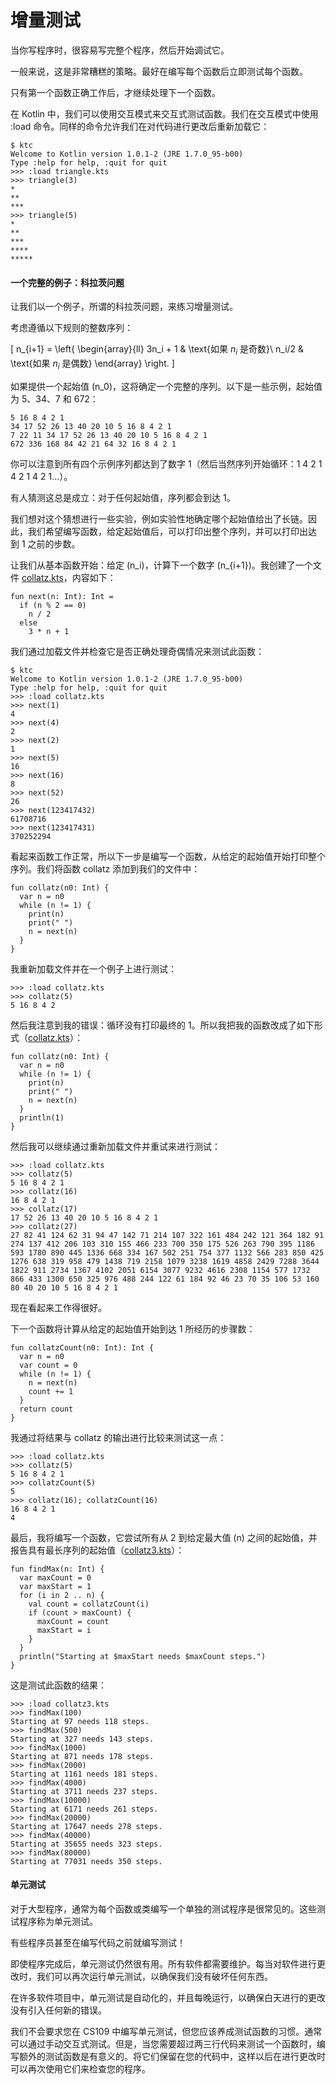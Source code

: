 # 增量测试

当你写程序时，很容易写完整个程序，然后开始调试它。

一般来说，这是非常糟糕的策略。最好在编写每个函数后立即测试每个函数。

只有第一个函数正确工作后，才继续处理下一个函数。

在 Kotlin 中，我们可以使用交互模式来交互式测试函数。我们在交互模式中使用 :load 命令。同样的命令允许我们在对代码进行更改后重新加载它：

```
$ ktc
Welcome to Kotlin version 1.0.1-2 (JRE 1.7.0_95-b00)
Type :help for help, :quit for quit
>>> :load triangle.kts
>>> triangle(3)
*
**
***
>>> triangle(5)
*
**
***
****
*****

```

#### 一个完整的例子：科拉茨问题

让我们以一个例子，所谓的科拉茨问题，来练习增量测试。

考虑遵循以下规则的整数序列：

\[ n_{i+1} = \left\{ \begin{array}{ll} 3n_i + 1 & \text{如果 $n_i$ 是奇数}\\ n_i/2 & \text{如果 $n_i$ 是偶数} \end{array} \right. \]

如果提供一个起始值 \(n_0\)，这将确定一个完整的序列。以下是一些示例，起始值为 5、34、7 和 672：

```
5 16 8 4 2 1
34 17 52 26 13 40 20 10 5 16 8 4 2 1
7 22 11 34 17 52 26 13 40 20 10 5 16 8 4 2 1
672 336 168 84 42 21 64 32 16 8 4 2 1

```

你可以注意到所有四个示例序列都达到了数字 1（然后当然序列开始循环：1 4 2 1 4 2 1 4 2 1...）。

有人猜测这总是成立：对于任何起始值，序列都会到达 1。

我们想对这个猜想进行一些实验，例如实验性地确定哪个起始值给出了长链。因此，我们希望编写函数，给定起始值后，可以打印出整个序列，并可以打印出达到 1 之前的步数。

让我们从基本函数开始：给定 \(n_i\)，计算下一个数字 \(n_{i+1}\)。我创建了一个文件 [collatz.kts](https://github.com/otfried/cs109-kotlin/raw/master/tutorial/07-collatz/collatz1.kts)，内容如下：

```
fun next(n: Int): Int = 
  if (n % 2 == 0)
    n / 2
  else
    3 * n + 1

```

我们通过加载文件并检查它是否正确处理奇偶情况来测试此函数：

```
$ ktc
Welcome to Kotlin version 1.0.1-2 (JRE 1.7.0_95-b00)
Type :help for help, :quit for quit
>>> :load collatz.kts
>>> next(1)
4
>>> next(4)
2
>>> next(2)
1
>>> next(5)
16
>>> next(16)
8
>>> next(52)
26
>>> next(123417432)
61708716
>>> next(123417431)
370252294

```

看起来函数工作正常，所以下一步是编写一个函数，从给定的起始值开始打印整个序列。我们将函数 collatz 添加到我们的文件中：

```
fun collatz(n0: Int) {
  var n = n0
  while (n != 1) {
    print(n)
    print(" ")
    n = next(n)
  }
}

```

我重新加载文件并在一个例子上进行测试：

```
>>> :load collatz.kts
>>> collatz(5)
5 16 8 4 2

```

然后我注意到我的错误：循环没有打印最终的 1。所以我把我的函数改成了如下形式（[collatz.kts](https://github.com/otfried/cs109-kotlin/raw/master/tutorial/07-collatz/collatz2.kts)）：

```
fun collatz(n0: Int) {
  var n = n0
  while (n != 1) {
    print(n)
    print(" ")
    n = next(n)
  }
  println(1)
}

```

然后我可以继续通过重新加载文件并重试来进行测试：

```
>>> :load collatz.kts
>>> collatz(5)
5 16 8 4 2 1
>>> collatz(16)
16 8 4 2 1
>>> collatz(17)
17 52 26 13 40 20 10 5 16 8 4 2 1
>>> collatz(27)
27 82 41 124 62 31 94 47 142 71 214 107 322 161 484 242 121 364 182 91
274 137 412 206 103 310 155 466 233 700 350 175 526 263 790 395 1186
593 1780 890 445 1336 668 334 167 502 251 754 377 1132 566 283 850 425
1276 638 319 958 479 1438 719 2158 1079 3238 1619 4858 2429 7288 3644
1822 911 2734 1367 4102 2051 6154 3077 9232 4616 2308 1154 577 1732
866 433 1300 650 325 976 488 244 122 61 184 92 46 23 70 35 106 53 160
80 40 20 10 5 16 8 4 2 1

```

现在看起来工作得很好。

下一个函数将计算从给定的起始值开始到达 1 所经历的步骤数：

```
fun collatzCount(n0: Int): Int {
  var n = n0
  var count = 0
  while (n != 1) {
    n = next(n)
    count += 1
  }
  return count
}

```

我通过将结果与 collatz 的输出进行比较来测试这一点：

```
>>> :load collatz.kts
>>> collatz(5)
5 16 8 4 2 1
>>> collatzCount(5)
5
>>> collatz(16); collatzCount(16)
16 8 4 2 1
4

```

最后，我将编写一个函数，它尝试所有从 2 到给定最大值 \(n\) 之间的起始值，并报告具有最长序列的起始值（[collatz3.kts](https://github.com/otfried/cs109-kotlin/raw/master/tutorial/07-collatz/collatz3.kts)）：

```
fun findMax(n: Int) {
  var maxCount = 0
  var maxStart = 1
  for (i in 2 .. n) {
    val count = collatzCount(i)
    if (count > maxCount) {
      maxCount = count
      maxStart = i
    }
  }
  println("Starting at $maxStart needs $maxCount steps.")
}

```

这是测试此函数的结果：

```
>>> :load collatz3.kts
>>> findMax(100)
Starting at 97 needs 118 steps.
>>> findMax(500)
Starting at 327 needs 143 steps.
>>> findMax(1000)
Starting at 871 needs 178 steps.
>>> findMax(2000)
Starting at 1161 needs 181 steps.
>>> findMax(4000)
Starting at 3711 needs 237 steps.
>>> findMax(10000)
Starting at 6171 needs 261 steps.
>>> findMax(20000)
Starting at 17647 needs 278 steps.
>>> findMax(40000)
Starting at 35655 needs 323 steps.
>>> findMax(80000)
Starting at 77031 needs 350 steps.

```

#### 单元测试

对于大型程序，通常为每个函数或类编写一个单独的测试程序是很常见的。这些测试程序称为单元测试。

有些程序员甚至在编写代码之前就编写测试！

即使程序完成后，单元测试仍然很有用。所有软件都需要维护。每当对软件进行更改时，我们可以再次运行单元测试，以确保我们没有破坏任何东西。

在许多软件项目中，单元测试是自动化的，并且每晚运行，以确保白天进行的更改没有引入任何新的错误。

我们不会要求您在 CS109 中编写单元测试，但您应该养成测试函数的习惯。通常可以通过手动交互式测试。但是，当您需要超过两三行代码来测试一个函数时，编写额外的测试函数是有意义的。将它们保留在您的代码中，这样以后在进行更改时可以再次使用它们来检查您的程序。
